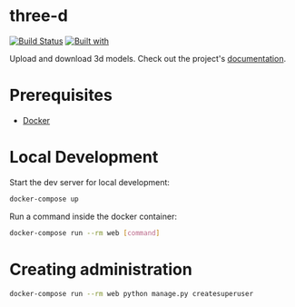 # three-d

[![Build Status](https://travis-ci.org/vsmaxim/three-d.svg?branch=master)](https://travis-ci.org/vsmaxim/three-d)
[![Built with](https://img.shields.io/badge/Built_with-Cookiecutter_Django_Rest-F7B633.svg)](https://github.com/agconti/cookiecutter-django-rest)

Upload and download 3d models. Check out the project's [documentation](http://vsmaxim.github.io/three-d/).

# Prerequisites

- [Docker](https://docs.docker.com/docker-for-mac/install/)  

# Local Development

Start the dev server for local development:
```bash
docker-compose up
```

Run a command inside the docker container:

```bash
docker-compose run --rm web [command]
```

# Creating administration
```bash
docker-compose run --rm web python manage.py createsuperuser
```
